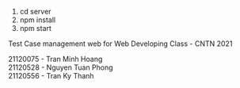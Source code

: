 1. cd server
2. npm install
3. npm start

Test Case management web for Web Developing Class - CNTN 2021

21120075 - Tran Minh Hoang  
21120528 - Nguyen Tuan Phong  
21120556 - Tran Ky Thanh  
